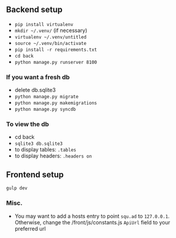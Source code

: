 ## Backend setup
* `pip install virtualenv`
* `mkdir ~/.venv/` (if necessary)
* `virtualenv ~/.venv/untitled`
* `source ~/.venv/bin/activate`
* `pip install -r requirements.txt`
* `cd back`
* `python manage.py runserver 8100`

### If you want a fresh db
* delete db.sqlite3
* `python manage.py migrate`
* `python manage.py makemigrations`
* `python manage.py syncdb`

### To view the db
* cd back
* `sqlite3 db.sqlite3`
* to display tables: `.tables`
* to display headers: `.headers on`
## Frontend setup
`gulp dev`

### Misc.
* You may want to add a hosts entry to point `squ.ad` to `127.0.0.1`. Otherwise, change the /front/js/constants.js `ApiUrl` field to your preferred url